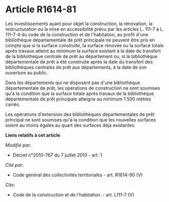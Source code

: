 # Article R1614-81

Les investissements ayant pour objet la construction, la rénovation, la restructuration ou la mise en accessibilité prévu par
les articles L. 111-7 à L. 111-7-4 du code de la construction et de l'habitation, au profit d'une bibliothèque départementale
de prêt principale ne peuvent être pris en compte que si la surface construite, la surface rénovée ou la surface totale après
travaux atteint au minimum la surface existant à la date du transfert de la bibliothèque centrale de prêt au département ou,
si la bibliothèque départementale de prêt a été construite après la date du transfert des bibliothèques centrales de prêt aux
départements, à la date de son ouverture au public. 

Dans les départements qui ne disposent pas d'une bibliothèque départementale de prêt, les opérations de construction ne sont
soumises qu'à la condition que la surface totale après travaux de la bibliothèque départementale de prêt principale atteigne
au minimum 1 500 mètres carrés. 

Les opérations d'extension des bibliothèques départementales de prêt principal ne sont soumises qu'à la condition que les
nouvelles surfaces soient au moins égales au quart des surfaces déjà existantes.

**Liens relatifs à cet article**

_Modifié par_:

  - Décret n°2010-767 du 7 juillet 2010 - art. 1

_Cité par_:

  - Code général des collectivités territoriales - art. R1614-90 (V)

_Cite_:

  - Code de la construction et de l'habitation. - art. L111-7 (V)
